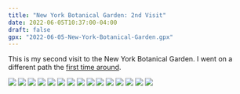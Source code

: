 ```yaml
---
title: "New York Botanical Garden: 2nd Visit"
date: 2022-06-05T10:37:00-04:00
draft: false
gpx: "2022-06-05-New-York-Botanical-Garden.gpx"
---
```


This is my second visit to the New York Botanical Garden. I went on a different path the [first time around](/tracks/New-York-Botanical-Garden-2022-05-29).

![](/files/images/tracks/2022-06-05/PXL_20220605_141649331.jpg)
![](/files/images/tracks/2022-06-05/PXL_20220605_142555170.jpg)
![](/files/images/tracks/2022-06-05/PXL_20220605_142637549.jpg)
![](/files/images/tracks/2022-06-05/PXL_20220605_142814350.jpg)
![](/files/images/tracks/2022-06-05/PXL_20220605_143205105.jpg)
![](/files/images/tracks/2022-06-05/PXL_20220605_143218068.jpg)
![](/files/images/tracks/2022-06-05/PXL_20220605_143903189.jpg)
![](/files/images/tracks/2022-06-05/PXL_20220605_144416173.MP.jpg)
![](/files/images/tracks/2022-06-05/PXL_20220605_144700467.jpg)
![](/files/images/tracks/2022-06-05/PXL_20220605_150316229.jpg)
![](/files/images/tracks/2022-06-05/PXL_20220605_151222080.jpg)
![](/files/images/tracks/2022-06-05/PXL_20220605_151222080.jpg)
![](/files/images/tracks/2022-06-05/PXL_20220605_151610481.jpg)
![](/files/images/tracks/2022-06-05/PXL_20220605_151724547.MP.jpg)
![](/files/images/tracks/2022-06-05/PXL_20220605_151916080.jpg)
